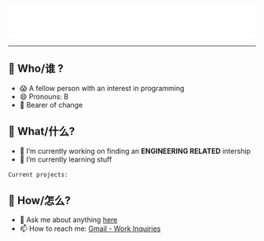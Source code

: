 <!--
**bulageidei/bulageidei** is a ✨ _special_ ✨ repository because its `README.md` (this file) appears on your GitHub profile.
-->

<div align="center">
    <img src="heading.svg" width="auto" height="auto" alt="greetings">
</div>

<hr>

<h2> 🥸 Who/谁 ? </h2>

- 😱 A fellow person with an interest in programming
- 😄 Pronouns: B
- 🙊 Bearer of change

<h2> 🙈 What/什么? </h2>

- 🔭 I’m currently working on finding an **ENGINEERING RELATED** intership
- 🌱 I’m currently learning stuff

```
Current projects:

```

<h2> 🙈 How/怎么? </h2>

- 💬 Ask me about anything [here](https://google.com)
- 📫 How to reach me: [Gmail - Work Inquiries](mailto:bobbysun.150801@gmail.com)
